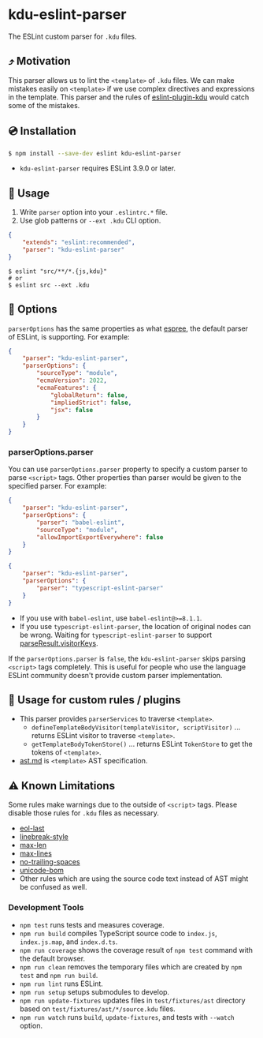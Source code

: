 # kdu-eslint-parser

The ESLint custom parser for `.kdu` files.

## ⤴️ Motivation

This parser allows us to lint the `<template>` of `.kdu` files. We can make mistakes easily on `<template>` if we use complex directives and expressions in the template. This parser and the rules of [eslint-plugin-kdu](https://github.com/khanhduy1407/eslint-plugin-kdu) would catch some of the mistakes.

## 💿 Installation

```bash
$ npm install --save-dev eslint kdu-eslint-parser
```

- `kdu-eslint-parser` requires ESLint 3.9.0 or later.

## 📖 Usage

1. Write `parser` option into your `.eslintrc.*` file.
2. Use glob patterns or `--ext .kdu` CLI option.

```json
{
    "extends": "eslint:recommended",
    "parser": "kdu-eslint-parser"
}
```

```console
$ eslint "src/**/*.{js,kdu}"
# or
$ eslint src --ext .kdu
```

## 🔧 Options

`parserOptions` has the same properties as what [espree](https://github.com/eslint/espree#usage), the default parser of ESLint, is supporting.
For example:

```json
{
    "parser": "kdu-eslint-parser",
    "parserOptions": {
        "sourceType": "module",
        "ecmaVersion": 2022,
        "ecmaFeatures": {
            "globalReturn": false,
            "impliedStrict": false,
            "jsx": false
        }
    }
}
```

### parserOptions.parser

You can use `parserOptions.parser` property to specify a custom parser to parse `<script>` tags.
Other properties than parser would be given to the specified parser.
For example:

```json
{
    "parser": "kdu-eslint-parser",
    "parserOptions": {
        "parser": "babel-eslint",
        "sourceType": "module",
        "allowImportExportEverywhere": false
    }
}
```

```json
{
    "parser": "kdu-eslint-parser",
    "parserOptions": {
        "parser": "typescript-eslint-parser"
    }
}
```

- If you use with `babel-eslint`, use `babel-eslint@>=8.1.1`.
- If you use `typescript-eslint-parser`, the location of original nodes can be wrong. Waiting for `typescript-eslint-parser` to support [parseResult.visitorKeys](https://eslint.org/docs/developer-guide/working-with-plugins#working-with-custom-parsers).

If the `parserOptions.parser` is `false`, the `kdu-eslint-parser` skips parsing `<script>` tags completely.
This is useful for people who use the language ESLint community doesn't provide custom parser implementation.

## 🎇 Usage for custom rules / plugins

- This parser provides `parserServices` to traverse `<template>`.
    - `defineTemplateBodyVisitor(templateVisitor, scriptVisitor)` ... returns ESLint visitor to traverse `<template>`.
    - `getTemplateBodyTokenStore()` ... returns ESLint `TokenStore` to get the tokens of `<template>`.
- [ast.md](./docs/ast.md) is `<template>` AST specification.

## ⚠️ Known Limitations

Some rules make warnings due to the outside of `<script>` tags.
Please disable those rules for `.kdu` files as necessary.

- [eol-last](http://eslint.org/docs/rules/eol-last)
- [linebreak-style](http://eslint.org/docs/rules/linebreak-style)
- [max-len](http://eslint.org/docs/rules/max-len)
- [max-lines](http://eslint.org/docs/rules/max-lines)
- [no-trailing-spaces](http://eslint.org/docs/rules/no-trailing-spaces)
- [unicode-bom](http://eslint.org/docs/rules/unicode-bom)
- Other rules which are using the source code text instead of AST might be confused as well.

### Development Tools

- `npm test` runs tests and measures coverage.
- `npm run build` compiles TypeScript source code to `index.js`, `index.js.map`, and `index.d.ts`.
- `npm run coverage` shows the coverage result of `npm test` command with the default browser.
- `npm run clean` removes the temporary files which are created by `npm test` and `npm run build`.
- `npm run lint` runs ESLint.
- `npm run setup` setups submodules to develop.
- `npm run update-fixtures` updates files in `test/fixtures/ast` directory based on `test/fixtures/ast/*/source.kdu` files.
- `npm run watch` runs `build`, `update-fixtures`, and tests with `--watch` option.
